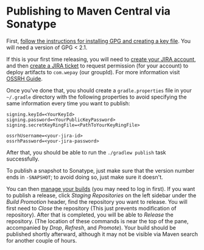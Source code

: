 # Publishing to Maven Central via Sonatype

First, [follow the instructions for installing GPG and creating a key file](http://central.sonatype.org/pages/working-with-pgp-signatures.html).  You will need a version of GPG < 2.1.

If this is your first time releasing, you will need to [create your JIRA account](https://issues.sonatype.org/secure/Signup!default.jspa), and then [create a JIRA ticket](https://issues.sonatype.org/secure/CreateIssue.jspa?issuetype=21&pid=10134) to request permission (for your account) to deploy artifacts to `com.wepay` (our groupId). For more information visit [OSSRH Guide](http://central.sonatype.org/pages/ossrh-guide.html).

Once you've done that, you should create a `gradle.properties` file in your `~/.gradle` directory with the following properties to avoid specifying the same information every time you want to publish:

```
signing.keyId=<YourKeyId>
signing.password=<YourPublicKeyPassword>
signing.secretKeyRingFile=<PathToYourKeyRingFile>

ossrhUsername=<your-jira-id>
ossrhPassword=<your-jira-password>
```

After that, you should be able to run the `./gradlew publish` task successfully.

To publish a snapshot to Sonatype, just make sure that the version number ends in `-SNAPSHOT`; to avoid doing so, just make sure it doesn't.

You can then [manage your builds](https://oss.sonatype.org/) (you may need to log in first). If you want to publish a release, click _Staging Repositories_ on the left sidebar under the _Build Promotion_ header, find the repository you want to release.  You will first need to _Close_ the repository (This just prevents modification of repository).  After that is completed, you will be able to _Release_ the repository.  (The location of these commands is near the top of the pane, accompanied by _Drop_, _Refresh_, and _Promote_). Your build should be published shortly afterward, although it may not be visible via Maven search for another couple of hours.
